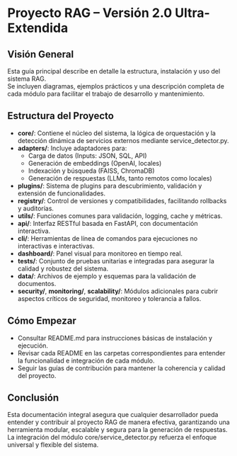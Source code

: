 # Proyecto RAG – Versión 2.0 Ultra-Extendida

## Visión General
Esta guía principal describe en detalle la estructura, instalación y uso del sistema RAG.  
Se incluyen diagramas, ejemplos prácticos y una descripción completa de cada módulo para facilitar el trabajo de desarrollo y mantenimiento.

## Estructura del Proyecto
- **core/**: Contiene el núcleo del sistema, la lógica de orquestación y la detección dinámica de servicios externos mediante service_detector.py.
- **adapters/**: Incluye adaptadores para:
    - Carga de datos (Inputs: JSON, SQL, API)
    - Generación de embeddings (OpenAI, locales)
    - Indexación y búsqueda (FAISS, ChromaDB)
    - Generación de respuestas (LLMs, tanto remotos como locales)
- **plugins/**: Sistema de plugins para descubrimiento, validación y extensión de funcionalidades.
- **registry/**: Control de versiones y compatibilidades, facilitando rollbacks y auditorías.
- **utils/**: Funciones comunes para validación, logging, cache y métricas.
- **api/**: Interfaz RESTful basada en FastAPI, con documentación interactiva.
- **cli/**: Herramientas de línea de comandos para ejecuciones no interactivas e interactivas.
- **dashboard/**: Panel visual para monitoreo en tiempo real.
- **tests/**: Conjunto de pruebas unitarias e integradas para asegurar la calidad y robustez del sistema.
- **data/**: Archivos de ejemplo y esquemas para la validación de documentos.
- **security/**, **monitoring/**, **scalability/**: Módulos adicionales para cubrir aspectos críticos de seguridad, monitoreo y tolerancia a fallos.

## Cómo Empezar
- Consultar README.md para instrucciones básicas de instalación y ejecución.
- Revisar cada README en las carpetas correspondientes para entender la funcionalidad e integración de cada módulo.
- Seguir las guías de contribución para mantener la coherencia y calidad del proyecto.

## Conclusión
Esta documentación integral asegura que cualquier desarrollador pueda entender y contribuir al proyecto RAG de manera efectiva, garantizando una herramienta modular, escalable y segura para la generación de respuestas. La integración del módulo core/service_detector.py refuerza el enfoque universal y flexible del sistema.
